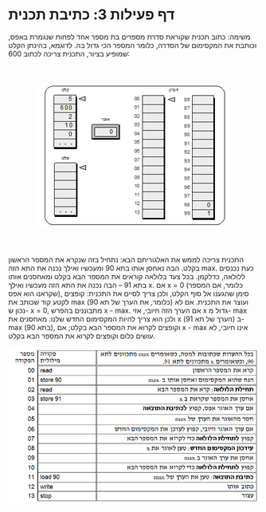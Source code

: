 # דף פעילות 3: כתיבת תכנית #

משימה: כתוב תכנית שקוראת סדרת מספרים בת מספר אחד לפחות שנגמרת באפס, וכותבת את המקסימום של הסדרה, כלומר המספר הכי גדול בה. לדוגמא, בהינתן הקלט שמופיע בציור, התכנית צריכה לכתוב 600:

<br>
<br>

<div id="container" align="center">
  <img class="img-responsive" src="img28.png" title=""/>
</div>
<br>
<br>

התכנית צריכה לממש את האלגוריתם הבא: נתחיל בזה שנקרא את המספר הראשון בקלט. הבה נאחסן אותו בתא 90 ומעכשיו ואילך נכנה את התא הזה max. כעת נכנסים ללולאה, כדלקמן. בכל צעד בלולאה קוראים את המספר הבא בקלט ומאחסנים אותו בתא 91 – הבה נכנה את התא הזה מעכשיו ואילך x. אם x = 0 (כלומר, אם המספר שקראנו הוא אפס), סימן שהגענו אל סוף הקלט, ולכן צריך לסיים את התכנית: קופצים לקטע קוד שכותב את max (כלומר, את הערך של תא 90) ועוצר את התכנית. אם לא נכון ש- x = 0, מתבוננים בהפרש x - max. אם הערך הזה חיובי, אזי x גדול מ- max ולכן הוא צריך להיות המקסימום החדש שלנו: מאחסנים את x  (הערך של תא 91) ב- max (בתא 90), וקופצים לקרוא את המספר הבא בקלט; אם x - max אינו חיובי, לא עושים כלום וקופצים לקרוא את המספר הבא בקלט.

<div id="container" align="center">
  <img class="img-responsive" src="img29.png" title=""/>
</div>
<br>

